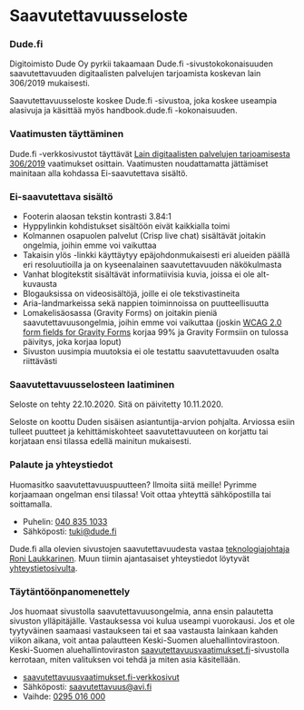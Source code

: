 # Saavutettavuusseloste

### Dude.fi

Digitoimisto Dude Oy pyrkii takaamaan Dude.fi -sivustokokonaisuuden saavutettavuuden digitaalisten palvelujen tarjoamista koskevan lain 306/2019 mukaisesti.

Saavutettavuusseloste koskee Dude.fi -sivustoa, joka koskee useampia alasivuja ja käsittää myös handbook.dude.fi -kokonaisuuden.

### Vaatimusten täyttäminen

Dude.fi -verkkosivustot täyttävät [Lain digitaalisten palvelujen tarjoamisesta 306/2019](https://www.finlex.fi/fi/laki/alkup/2019/20190306) vaatimukset osittain. Vaatimusten noudattamatta jättämiset mainitaan alla kohdassa Ei-saavutettava sisältö.

### Ei-saavutettava sisältö

* Footerin alaosan tekstin kontrasti 3.84:1
* Hyppylinkin kohdistukset sisältöön eivät kaikkialla toimi
* Kolmannen osapuolen palvelut (Crisp live chat) sisältävät joitakin ongelmia, joihin emme voi vaikuttaa
* Takaisin ylös -linkki käyttäytyy epäjohdonmukaisesti eri alueiden päällä eri resoluutioilla ja on kyseenalainen saavutettavuuden näkökulmasta
* Vanhat blogitekstit sisältävät informatiivisia kuvia, joissa ei ole alt-kuvausta
* Blogauksissa on videosisältöjä, joille ei ole tekstivastineita
* Aria-landmarkeissa sekä nappien toiminnoissa on puutteellisuutta
* Lomakelisäosassa (Gravity Forms) on joitakin pieniä saavutettavuusongelmia, joihin emme voi vaikuttaa (joskin [WCAG 2.0 form fields for Gravity Forms](https://wordpress.org/plugins/gravity-forms-wcag-20-form-fields/) korjaa 99% ja Gravity Formsiin on tulossa päivitys, joka korjaa loput)
* Sivuston uusimpia muutoksia ei ole testattu saavutettavuuden osalta riittävästi

### Saavutettavuusselosteen laatiminen

Seloste on tehty 22.10.2020. Sitä on päivitetty 10.11.2020.

Seloste on koottu Duden sisäisen asiantuntija-arvion pohjalta. Arviossa esiin tulleet puutteet ja kehittämiskohteet saavutettavuuteen on korjattu tai korjataan ensi tilassa edellä mainitun mukaisesti.

### Palaute ja yhteystiedot

Huomasitko saavutettavuuspuutteen? Ilmoita siitä meille! Pyrimme korjaamaan ongelman ensi tilassa! Voit ottaa yhteyttä sähköpostilla tai soittamalla.

* Puhelin: [040 835 1033](tel:0408351033)
* Sähköposti: tuki@dude.fi

Dude.fi alla olevien sivustojen saavutettavuudesta vastaa [teknologiajohtaja Roni Laukkarinen](https://www.dude.fi/dudet/roni). Muun tiimin ajantasaiset yhteystiedot löytyvät [yhteystietosivulta](https://www.dude.fi/yhteystiedot).

### Täytäntöönpanomenettely

Jos huomaat sivustolla saavutettavuusongelmia, anna ensin palautetta sivuston ylläpitäjälle. Vastauksessa voi kulua useampi vuorokausi. Jos et ole tyytyväinen saamaasi vastaukseen tai et saa vastausta lainkaan kahden viikon aikana, voit antaa palautteen Keski-Suomen aluehallintovirastoon. Keski-Suomen aluehallintoviraston [saavutettavuusvaatimukset.fi](https://www.saavutettavuusvaatimukset.fi/)-sivustolla kerrotaan, miten valituksen voi tehdä ja miten asia käsitellään.

* [saavutettavuusvaatimukset.fi-verkkosivut](https://www.saavutettavuusvaatimukset.fi/)
* Sähköposti: [saavutettavuus@avi.fi](mailto:saavutettavuus@avi.fi)
* Vaihde: [0295 016 000](tel:0295016000)
